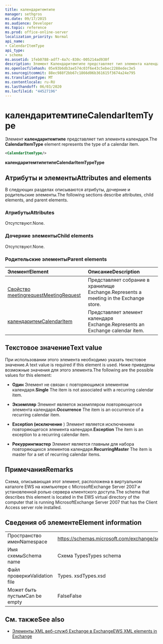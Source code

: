 ```yaml
---
title: календаритемтипе
manager: sethgros
ms.date: 09/17/2015
ms.audience: Developer
ms.topic: reference
ms.prod: office-online-server
localization_priority: Normal
api_name:
- CalendarItemType
api_type:
- schema
ms.assetid: 1feb0788-adf7-4a7c-830c-005214ad930f
description: Элемент Календаритемтипе представляет тип элемента календаря.
ms.openlocfilehash: 05e93b6db3ae574c03f6e43c5ebec2288edec3e5
ms.sourcegitcommit: 88ec988f2bb67c1866d06b361615f3674a24e795
ms.translationtype: MT
ms.contentlocale: ru-RU
ms.lasthandoff: 06/03/2020
ms.locfileid: "44527196"
---
```

# <a name="calendaritemtype"></a><span data-ttu-id="33929-103">календаритемтипе</span><span class="sxs-lookup"><span data-stu-id="33929-103">CalendarItemType</span></span>

<span data-ttu-id="33929-104">Элемент **календаритемтипе** представляет тип элемента календаря.</span><span class="sxs-lookup"><span data-stu-id="33929-104">The **CalendarItemType** element represents the type of a calendar item.</span></span> 
  
```xml
<CalendarItemType/>
```

 <span data-ttu-id="33929-105">**календаритемтипетипе**</span><span class="sxs-lookup"><span data-stu-id="33929-105">**CalendarItemTypeType**</span></span>
## <a name="attributes-and-elements"></a><span data-ttu-id="33929-106">Атрибуты и элементы</span><span class="sxs-lookup"><span data-stu-id="33929-106">Attributes and elements</span></span>

<span data-ttu-id="33929-107">В следующих разделах описываются атрибуты, дочерние и родительские элементы.</span><span class="sxs-lookup"><span data-stu-id="33929-107">The following sections describe attributes, child elements, and parent elements.</span></span>
  
### <a name="attributes"></a><span data-ttu-id="33929-108">Атрибуты</span><span class="sxs-lookup"><span data-stu-id="33929-108">Attributes</span></span>

<span data-ttu-id="33929-109">Отсутствуют.</span><span class="sxs-lookup"><span data-stu-id="33929-109">None.</span></span>
  
### <a name="child-elements"></a><span data-ttu-id="33929-110">Дочерние элементы</span><span class="sxs-lookup"><span data-stu-id="33929-110">Child elements</span></span>

<span data-ttu-id="33929-111">Отсутствуют.</span><span class="sxs-lookup"><span data-stu-id="33929-111">None.</span></span>
  
### <a name="parent-elements"></a><span data-ttu-id="33929-112">Родительские элементы</span><span class="sxs-lookup"><span data-stu-id="33929-112">Parent elements</span></span>

|<span data-ttu-id="33929-113">**Элемент**</span><span class="sxs-lookup"><span data-stu-id="33929-113">**Element**</span></span>|<span data-ttu-id="33929-114">**Описание**</span><span class="sxs-lookup"><span data-stu-id="33929-114">**Description**</span></span>|
|:-----|:-----|
|[<span data-ttu-id="33929-115">Свойство meetingrequest</span><span class="sxs-lookup"><span data-stu-id="33929-115">MeetingRequest</span></span>](meetingrequest.md) <br/> |<span data-ttu-id="33929-116">Представляет собрание в хранилище Exchange.</span><span class="sxs-lookup"><span data-stu-id="33929-116">Represents a meeting in the Exchange store.</span></span>  <br/> |
|[<span data-ttu-id="33929-117">календаритем</span><span class="sxs-lookup"><span data-stu-id="33929-117">CalendarItem</span></span>](calendaritem.md) <br/> |<span data-ttu-id="33929-118">Представляет элемент календаря Exchange.</span><span class="sxs-lookup"><span data-stu-id="33929-118">Represents an Exchange calendar item.</span></span>  <br/> |
   
## <a name="text-value"></a><span data-ttu-id="33929-119">Текстовое значение</span><span class="sxs-lookup"><span data-stu-id="33929-119">Text value</span></span>

<span data-ttu-id="33929-120">При использовании этого элемента необходимо указать текстовое значение.</span><span class="sxs-lookup"><span data-stu-id="33929-120">A text value is required if this element is used.</span></span> <span data-ttu-id="33929-121">Ниже приведены возможные значения для этого элемента.</span><span class="sxs-lookup"><span data-stu-id="33929-121">The following are the possible values for this element:</span></span>
  
- <span data-ttu-id="33929-122">**Один** Элемент не связан с повторяющимся элементом календаря.</span><span class="sxs-lookup"><span data-stu-id="33929-122">**Single** The item is not associated with a recurring calendar item.</span></span> 
    
- <span data-ttu-id="33929-123">**Экземпляр** Элемент является экземпляром повторяющегося элемента календаря.</span><span class="sxs-lookup"><span data-stu-id="33929-123">**Occurrence** The item is an occurrence of a recurring calendar item.</span></span> 
    
- <span data-ttu-id="33929-124">**Exception (исключение** ) Элемент является исключением повторяющегося элемента календаря.</span><span class="sxs-lookup"><span data-stu-id="33929-124">**Exception** The item is an exception to a recurring calendar item.</span></span> 
    
- <span data-ttu-id="33929-125">**Рекуррингмастер** Элемент является главным для набора повторяющихся элементов календаря.</span><span class="sxs-lookup"><span data-stu-id="33929-125">**RecurringMaster** The item is master for a set of recurring calendar items.</span></span> 
    
## <a name="remarks"></a><span data-ttu-id="33929-126">Примечания</span><span class="sxs-lookup"><span data-stu-id="33929-126">Remarks</span></span>

<span data-ttu-id="33929-127">Схема, описывающая этот элемент, расположена в виртуальном каталоге EWS на компьютере с MicrosoftExchange Server 2007 и установленной ролью сервера клиентского доступа.</span><span class="sxs-lookup"><span data-stu-id="33929-127">The schema that describes this element is located in the EWS virtual directory of the computer that is running MicrosoftExchange Server 2007 that has the Client Access server role installed.</span></span>
  
## <a name="element-information"></a><span data-ttu-id="33929-128">Сведения об элементе</span><span class="sxs-lookup"><span data-stu-id="33929-128">Element information</span></span>

|||
|:-----|:-----|
|<span data-ttu-id="33929-129">Пространство имен</span><span class="sxs-lookup"><span data-stu-id="33929-129">Namespace</span></span>  <br/> |https://schemas.microsoft.com/exchange/services/2006/types  <br/> |
|<span data-ttu-id="33929-130">Имя схемы</span><span class="sxs-lookup"><span data-stu-id="33929-130">Schema name</span></span>  <br/> |<span data-ttu-id="33929-131">Схема Types</span><span class="sxs-lookup"><span data-stu-id="33929-131">Types schema</span></span>  <br/> |
|<span data-ttu-id="33929-132">Файл проверки</span><span class="sxs-lookup"><span data-stu-id="33929-132">Validation file</span></span>  <br/> |<span data-ttu-id="33929-133">Types. xsd</span><span class="sxs-lookup"><span data-stu-id="33929-133">Types.xsd</span></span>  <br/> |
|<span data-ttu-id="33929-134">Может быть пустым</span><span class="sxs-lookup"><span data-stu-id="33929-134">Can be empty</span></span>  <br/> |<span data-ttu-id="33929-135">False</span><span class="sxs-lookup"><span data-stu-id="33929-135">False</span></span>  <br/> |
   
## <a name="see-also"></a><span data-ttu-id="33929-136">См. также</span><span class="sxs-lookup"><span data-stu-id="33929-136">See also</span></span>



- [<span data-ttu-id="33929-137">Элементы XML веб-служб Exchange в Exchange</span><span class="sxs-lookup"><span data-stu-id="33929-137">EWS XML elements in Exchange</span></span>](ews-xml-elements-in-exchange.md)

